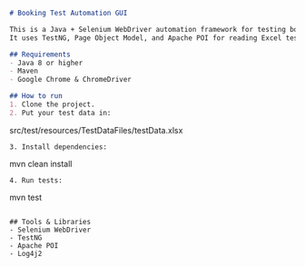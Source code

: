 
```markdown
# Booking Test Automation GUI

This is a Java + Selenium WebDriver automation framework for testing booking flows.  
It uses TestNG, Page Object Model, and Apache POI for reading Excel test data.

## Requirements
- Java 8 or higher
- Maven
- Google Chrome & ChromeDriver

## How to run
1. Clone the project.
2. Put your test data in:
```

src/test/resources/TestDataFiles/testData.xlsx

```
3. Install dependencies:
```

mvn clean install

```
4. Run tests:
```

mvn test

```

## Tools & Libraries
- Selenium WebDriver
- TestNG
- Apache POI
- Log4j2
```

